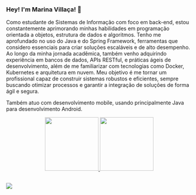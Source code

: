### Hey! I'm Marina Villaça! 👋

Como estudante de Sistemas de Informação com foco em back-end, estou constantemente aprimorando minhas habilidades em programação orientada a objetos, estrutura de dados e algoritmos. Tenho me aprofundado no uso do Java e do Spring Framework, ferramentas que considero essenciais para criar soluções escaláveis e de alto desempenho. Ao longo da minha jornada acadêmica, também venho adquirindo experiência em bancos de dados, APIs RESTful, e práticas ágeis de desenvolvimento, além de me familiarizar com tecnologias como Docker, Kubernetes e arquitetura em nuvem. Meu objetivo é me tornar um profissional capaz de construir sistemas robustos e eficientes, sempre buscando otimizar processos e garantir a integração de soluções de forma ágil e segura.

Também atuo com desenvolvimento mobile, usando principalmente Java para desenvolvimento Android.

<p align="center">
<a href="https://github.com/marinavillaca">
  
<img height="145em" src="https://github-readme-stats-eight-theta.vercel.app/api?username=marinavillaca&show_icons=true&theme=dark&include_all_commits=true&count_private=true"/>
<img height="145em" src="https://github-readme-stats-eight-theta.vercel.app/api/top-langs/?username=marinavillaca&layout=compact&langs_count=8&theme=dark"/>
  
</a>
</p>


##
 
<div> 
  <a href="https://www.linkedin.com/in/marinavillaca/" target="_blank"><img src="https://img.shields.io/badge/-LinkedIn-%230077B5?style=for-the-badge&logo=linkedin&logoColor=white" target="_blank"></a>  
</div>

